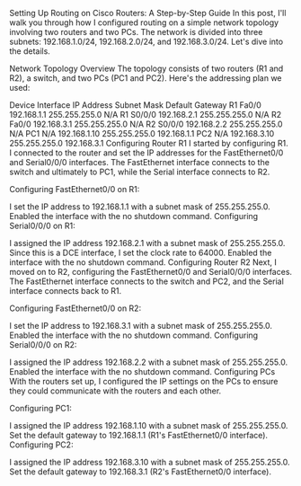 Setting Up Routing on Cisco Routers: A Step-by-Step Guide
In this post, I'll walk you through how I configured routing on a simple network topology involving two routers and two PCs. The network is divided into three subnets: 192.168.1.0/24, 192.168.2.0/24, and 192.168.3.0/24. Let's dive into the details.

Network Topology Overview
The topology consists of two routers (R1 and R2), a switch, and two PCs (PC1 and PC2). Here's the addressing plan we used:

Device	Interface	IP Address	Subnet Mask	Default Gateway
R1	Fa0/0	192.168.1.1	255.255.255.0	N/A
R1	S0/0/0	192.168.2.1	255.255.255.0	N/A
R2	Fa0/0	192.168.3.1	255.255.255.0	N/A
R2	S0/0/0	192.168.2.2	255.255.255.0	N/A
PC1	N/A	192.168.1.10	255.255.255.0	192.168.1.1
PC2	N/A	192.168.3.10	255.255.255.0	192.168.3.1
Configuring Router R1
I started by configuring R1. I connected to the router and set the IP addresses for the FastEthernet0/0 and Serial0/0/0 interfaces. The FastEthernet interface connects to the switch and ultimately to PC1, while the Serial interface connects to R2.

Configuring FastEthernet0/0 on R1:

I set the IP address to 192.168.1.1 with a subnet mask of 255.255.255.0.
Enabled the interface with the no shutdown command.
Configuring Serial0/0/0 on R1:

I assigned the IP address 192.168.2.1 with a subnet mask of 255.255.255.0.
Since this is a DCE interface, I set the clock rate to 64000.
Enabled the interface with the no shutdown command.
Configuring Router R2
Next, I moved on to R2, configuring the FastEthernet0/0 and Serial0/0/0 interfaces. The FastEthernet interface connects to the switch and PC2, and the Serial interface connects back to R1.

Configuring FastEthernet0/0 on R2:

I set the IP address to 192.168.3.1 with a subnet mask of 255.255.255.0.
Enabled the interface with the no shutdown command.
Configuring Serial0/0/0 on R2:

I assigned the IP address 192.168.2.2 with a subnet mask of 255.255.255.0.
Enabled the interface with the no shutdown command.
Configuring PCs
With the routers set up, I configured the IP settings on the PCs to ensure they could communicate with the routers and each other.

Configuring PC1:

I assigned the IP address 192.168.1.10 with a subnet mask of 255.255.255.0.
Set the default gateway to 192.168.1.1 (R1's FastEthernet0/0 interface).
Configuring PC2:

I assigned the IP address 192.168.3.10 with a subnet mask of 255.255.255.0.
Set the default gateway to 192.168.3.1 (R2's FastEthernet0/0 interface).


